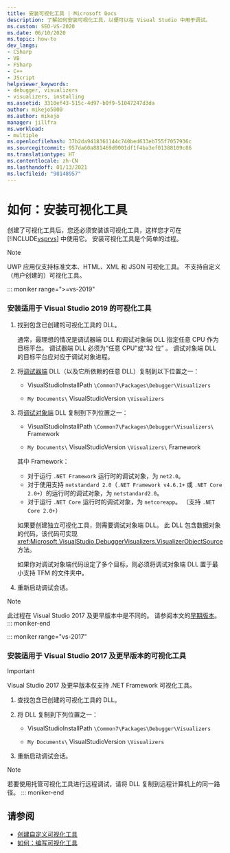 ```yaml
---
title: 安装可视化工具 | Microsoft Docs
description: 了解如何安装可视化工具，以便可以在 Visual Studio 中用于调试。
ms.custom: SEO-VS-2020
ms.date: 06/10/2020
ms.topic: how-to
dev_langs:
- CSharp
- VB
- FSharp
- C++
- JScript
helpviewer_keywords:
- debugger, visualizers
- visualizers, installing
ms.assetid: 3310ef43-515c-4d97-b0f9-51047247d3da
author: mikejo5000
ms.author: mikejo
manager: jillfra
ms.workload:
- multiple
ms.openlocfilehash: 37b2da9418361144c740bed633eb755f7057936c
ms.sourcegitcommit: 957da60a881469d9001df1f4ba3ef01388109c86
ms.translationtype: HT
ms.contentlocale: zh-CN
ms.lasthandoff: 01/13/2021
ms.locfileid: "98148957"
---
```

# <a name="how-to-install-a-visualizer"></a>如何：安装可视化工具
创建了可视化工具后，您还必须安装该可视化工具，这样您才可在 [!INCLUDE[vsprvs](../code-quality/includes/vsprvs_md.md)] 中使用它。 安装可视化工具是个简单的过程。

> [!NOTE]
> UWP 应用仅支持标准文本、HTML、XML 和 JSON 可视化工具。 不支持自定义（用户创建的）可视化工具。

::: moniker range=">=vs-2019"
### <a name="to-install-a-visualizer-for-visual-studio-2019"></a>安装适用于 Visual Studio 2019 的可视化工具

1. 找到包含已创建的可视化工具的 DLL。

   通常，最理想的情况是调试器端 DLL 和调试对象端 DLL 指定任意 CPU 作为目标平台。 调试器端 DLL 必须为“任意 CPU”或“32 位” 。 调试对象端 DLL 的目标平台应对应于调试对象进程。

2. 将[调试器端](create-custom-visualizers-of-data.md#to-create-the-debugger-side) DLL（以及它所依赖的任意 DLL）复制到以下位置之一：

    - VisualStudioInstallPath `\Common7\Packages\Debugger\Visualizers`

    - `My Documents\` VisualStudioVersion `\Visualizers`

3. 将[调试对象端](create-custom-visualizers-of-data.md#to-create-the-visualizer-object-source-for-the-debuggee-side) DLL 复制到下列位置之一：

    - VisualStudioInstallPath `\Common7\Packages\Debugger\Visualizers\` Framework 

    - `My Documents\` VisualStudioVersion `\Visualizers\` Framework 

    其中 Framework：
    - 对于运行 `.NET Framework` 运行时的调试对象，为 `net2.0`。
    - 对于使用支持 `netstandard 2.0`（`.NET Framework v4.6.1+` 或 `.NET Core 2.0+`）的运行时的调试对象，为 `netstandard2.0`。
    - 对于运行 `.NET Core` 运行时的调试对象，为 `netcoreapp`。 （支持 `.NET Core 2.0+`）

   如果要创建独立可视化工具，则需要调试对象端 DLL。 此 DLL 包含数据对象的代码，该代码可实现 <xref:Microsoft.VisualStudio.DebuggerVisualizers.VisualizerObjectSource> 方法。

   如果你对调试对象端代码设定了多个目标，则必须将调试对象端 DLL 置于最小支持 TFM 的文件夹中。

4. 重新启动调试会话。

> [!NOTE]
> 此过程在 Visual Studio 2017 及更早版本中是不同的。 请参阅本文的[早期版本](how-to-install-a-visualizer.md?view=vs-2017&preserve-view=true)。
::: moniker-end

::: moniker range="vs-2017"
### <a name="to-install-a-visualizer-for-visual-studio-2017-and-older"></a>安装适用于 Visual Studio 2017 及更早版本的可视化工具

> [!IMPORTANT]
> Visual Studio 2017 及更早版本仅支持 .NET Framework 可视化工具。

1. 查找包含已创建的可视化工具的 DLL。

2. 将 DLL 复制到下列位置之一：

    - VisualStudioInstallPath `\Common7\Packages\Debugger\Visualizers`

    - `My Documents\` VisualStudioVersion `\Visualizers`

3. 重新启动调试会话。

> [!NOTE]
> 若要使用托管可视化工具进行远程调试，请将 DLL 复制到远程计算机上的同一路径。
::: moniker-end

## <a name="see-also"></a>请参阅
- [创建自定义可视化工具](../debugger/create-custom-visualizers-of-data.md)
- [如何：编写可视化工具](create-custom-visualizers-of-data.md)
